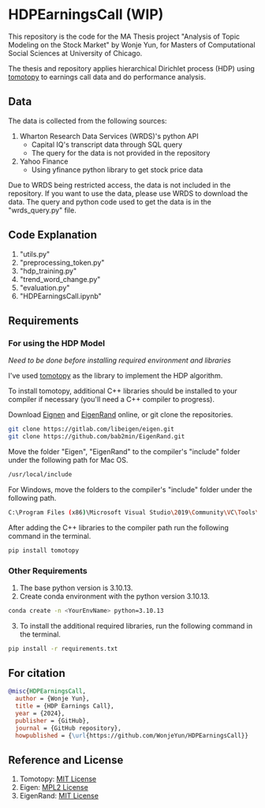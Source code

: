 # HDPEarningsCall (WIP)
This repository is the code for the MA Thesis project "Analysis of Topic Modeling on the Stock Market" by Wonje Yun, for Masters of Computational Social Sciences at University of Chicago.

The thesis and repository applies hierarchical Dirichlet process (HDP) using [tomotopy](https://github.com/bab2min/tomotopy) to earnings call data and do performance analysis.

## Data
The data is collected from the following sources:
1. Wharton Research Data Services (WRDS)'s python API
    * Capital IQ's transcript data through SQL query
    * The query for the data is not provided in the repository
2. Yahoo Finance
    * Using yfinance python library to get stock price data

Due to WRDS being restricted access, the data is not included in the repository. If you want to use the data, please use WRDS to download the data.
The query and python code used to get the data is in the "wrds_query.py" file.

## Code Explanation
1. "utils.py"
2. "preprocessing_token.py"
3. "hdp_training.py"
4. "trend_word_change.py"
5. "evaluation.py"
6. "HDPEarningsCall.ipynb"

## Requirements
### For using the HDP Model
*Need to be done before installing required environment and libraries*

I've used [tomotopy](https://github.com/bab2min/tomotopy) as the library to implement the HDP algorithm.

To install tomotopy, additional C++ libraries should be installed to your compiler if necessary (you'll need a C++ compiler to progress).

Download [Eignen](https://gitlab.com/libeigen/eigen) and [EigenRand](https://github.com/bab2min/EigenRand) online, or git clone the repositories.
```bash
git clone https://gitlab.com/libeigen/eigen.git
git clone https://github.com/bab2min/EigenRand.git
```
Move the folder "Eigen", "EigenRand" to the compiler's "include" folder under the following path for Mac OS.
    
```bash
/usr/local/include
```
For Windows, move the folders to the compiler's "include" folder under the following path.

```bash
C:\Program Files (x86)\Microsoft Visual Studio\2019\Community\VC\Tools\MSVC\14.29.30133\include
```

After adding the C++ libraries to the compiler path run the following command in the terminal.

```bash
pip install tomotopy
```

### Other Requirements
1. The base python version is 3.10.13.
2. Create conda environment with the python version 3.10.13.
```bash
conda create -n <YourEnvName> python=3.10.13
```
3. To install the additional required libraries, run the following command in the terminal.
```bash
pip install -r requirements.txt
```

## For citation
```bibtex
@misc{HDPEarningsCall,
  author = {Wonje Yun},
  title = {HDP Earnings Call},
  year = {2024},
  publisher = {GitHub},
  journal = {GitHub repository},
  howpublished = {\url{https://github.com/WonjeYun/HDPEarningsCall}}
```

## Reference and License
1. Tomotopy: [MIT License](https://github.com/bab2min/tomotopy/blob/main/LICENSE)
2. Eigen: [MPL2 License](https://gitlab.com/libeigen/eigen/-/blob/master/COPYING_2_0.txt)
3. EigenRand: [MIT License](https://github.com/bab2min/tomotopy/blob/main/licenses_bundled/EigenRand)
